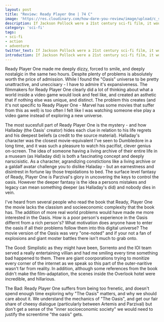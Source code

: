 ```yaml
---
layout: post
title: "Review: Ready Player One | 74 C"
image: 'https://res.cloudinary.com/how-dare-you-review/image/upload/c_scale,h_399,w_760/v1528671407/ready-player-one-11.jpg'
description: If Jackson Pollock were a 21st century sci-fi film, it would undoubtedly be Ready Player One.   
category: 'sci-fi'
tags: 
- sci-fi
- action
- adventure
twitter_text: If Jackson Pollock were a 21st century sci-fi film, it would undoubtedly be Ready Player One.
introduction: If Jackson Pollock were a 21st century sci-fi film, it would undoubtedly be Ready Player One.
---
```

Ready Player One made me deeply dizzy, forced to smile, and deeply nostalgic in the same two hours. Despite plenty of problems is absolutely worth the price of admission. While I found the "Oasis" universe to be pretty unattractive, and uneccisary - I have to admire it's expansiveness. The filmmakers for Ready Player One clearly did a lot of thinking about what a world inside a video game would look and feel like, and created an asthetic that if nothing else was unique, and distinct. The problem this creates (and it's not specific to Ready Player One - Marvel has some movies that suffer from this as well) is too often I felt like I was watching someone else play a video game instead of exploring a new universe. 

The most sucesfull part of Ready Player One is the mystery - and how Halladay (the Oasis' creator) hides each clue in relation to his life regrets and his deepest beliefs (a credit to the source material). Halladay's character was the closest movie-equivalent I've seen to Dumbledore in a long time, and it was such a pleasure to watch his pacifist, clever genius on-screen. The idea of someone having a living archive of their entire life in a museam (as Halladay did) is both a fascinating concept and deeply narscisistic. As a character, agrandizing constictions like a living archive or a galdalf avatar challenge you to dislike Haladay - but an earnestness and disintrest in fortune lay those trepidations to bed. The surface level fantasy of Ready, Player One is Parzival's glory in uncovering the keys to control the oasis. However the deeper fantasy is the idea a persons mistakes and legacy can mean something deeper (as Halladay's did) and nobody dies in vein. 

I've heard from several people who read the book that Ready, Player One the movie lacks the classism and socieeconomic complexity that the book has. The addition of more real world problems would have made me more interested in the Oasis. How is a poor person's experience in the Oasis differnt from a rich person's? What motivation does anyone have to enter the oasis if all their problems follow them into this digital universe? The movie version of the Oasis was very "one-noted" and if your not a fan of explosions and giant moster battles there isn't much to grab onto.

The Good: Simplistic as they might have been, Sorrento and the IOI team served a really entertaining villian and had me smiling every time something bad happened to them. There are giant coorporations trying to monitize every corner of the internet as we speak so this part of the outer-naritive wasn't far from reality. In addition, although some references from the book didn't make the film-adaptation, the scenes inside the Overlook hotel were incredible, and hillarious.

The Bad: Ready Player One suffers from being too frenetic, and doesn't spend enough time exploring why "The Oasis" matters, and why we should care about it. We understand the mechanics of "The Oasis", and get our fair share of cheesy dialogue (particularly between Artemis and Parzival) but don't get a sense of the "inner socioeconomic society" we would need to justify the screentime "the oasis" gets. 